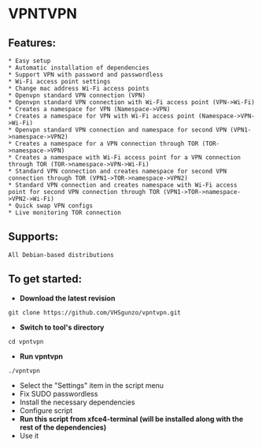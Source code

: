 # VPNTVPN

## Features:
```
* Easy setup
* Automatic installation of dependencies
* Support VPN with password and passwordless
* Wi-Fi access point settings
* Сhange mac address Wi-Fi access points
* Openvpn standard VPN connection (VPN)
* Openvpn standard VPN connection with Wi-Fi access point (VPN->Wi-Fi)
* Creates a namespace for VPN (Namespace->VPN)
* Creates a namespace for VPN with Wi-Fi access point (Namespace->VPN->Wi-Fi)
* Openvpn standard VPN connection and namespace for second VPN (VPN1->namespace->VPN2)
* Creates a namespace for a VPN connection through TOR (TOR->namespace->VPN)
* Creates a namespace with Wi-Fi access point for a VPN connection through TOR (TOR->namespace->VPN->Wi-Fi)
* Standard VPN connection and creates namespace for second VPN connection through TOR (VPN1->TOR->namespace->VPN2)
* Standard VPN connection and creates namespace with Wi-Fi access point for second VPN connection through TOR (VPN1->TOR->namespace->VPN2->Wi-Fi)
* Quick swap VPN configs
* Live monitoring TOR connection
```
## Supports:
```
All Debian-based distributions
```
## To get started:
* **Download the latest revision**
```
git clone https://github.com/VHSgunzo/vpntvpn.git
```
* **Switch to tool's directory**
```
cd vpntvpn
```
* **Run vpntvpn**
```
./vpntvpn
```
* Select the "Settings" item in the script menu
* Fix SUDO passwordless
* Install the necessary dependencies
* Configure script
* **Run this script from xfce4-terminal (will be installed along with the rest of the dependencies)**
* Use it

